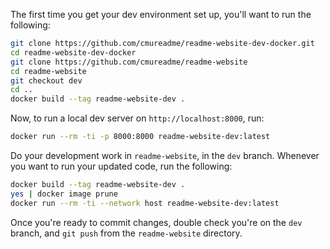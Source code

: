 The first time you get your dev environment set up, you'll want to run the following:

```bash
git clone https://github.com/cmureadme/readme-website-dev-docker.git
cd readme-website-dev-docker
git clone https://github.com/cmureadme/readme-website
cd readme-website
git checkout dev
cd ..
docker build --tag readme-website-dev .
```

Now, to run a local dev server on `http://localhost:8000`, run:

```bash
docker run --rm -ti -p 8000:8000 readme-website-dev:latest
```

Do your development work in `readme-website`, in the `dev` branch. Whenever you want to run your updated code, run the following:

```bash
docker build --tag readme-website-dev .
yes | docker image prune
docker run --rm -ti --network host readme-website-dev:latest
```

Once you're ready to commit changes, double check you're on the `dev` branch, and `git push` from the `readme-website` directory.

